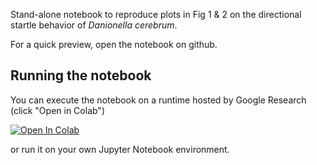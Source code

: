 Stand-alone notebook to reproduce plots in Fig 1 & 2 on the directional startle behavior of _Danionella cerebrum_.  

For a quick preview, open the notebook on github.

## Running the notebook
You can execute the notebook on a runtime hosted by Google Research (click "Open in Colab") 

<a target="_blank" href="https://colab.research.google.com/github/GoogleCloudPlatform/danionella/veith_et_al_2024/blob/main/figures/generate_figures_1_2.ipynb">
  <img src="https://colab.research.google.com/assets/colab-badge.svg" alt="Open In Colab"/>
</a>

or run it on your own Jupyter Notebook environment.
